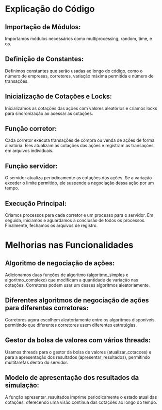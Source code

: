 # Explicação do Código

## Importação de Módulos:

Importamos módulos necessários como multiprocessing, random, time, e os.

## Definição de Constantes:

Definimos constantes que serão usadas ao longo do código, como o número de empresas, corretores, variação máxima permitida e número de transações.

## Inicialização de Cotações e Locks:

Inicializamos as cotações das ações com valores aleatórios e criamos locks para sincronização ao acessar as cotações.

## Função corretor:

Cada corretor executa transações de compra ou venda de ações de forma aleatória. Eles atualizam as cotações das ações e registram as transações em arquivos individuais.

## Função servidor:

O servidor atualiza periodicamente as cotações das ações. Se a variação exceder o limite permitido, ele suspende a negociação dessa ação por um tempo.

## Execução Principal:

Criamos processos para cada corretor e um processo para o servidor. Em seguida, iniciamos e aguardamos a conclusão de todos os processos. Finalmente, fechamos os arquivos de registro.

# Melhorias nas Funcionalidades

## Algoritmo de negociação de ações:

Adicionamos duas funções de algoritmo (algoritmo_simples e algoritmo_complexo) que modificam a quantidade de variação nas cotações. Corretores podem usar um desses algoritmos aleatoriamente.

## Diferentes algoritmos de negociação de ações para diferentes corretores:

Corretores agora escolhem aleatoriamente entre os algoritmos disponíveis, permitindo que diferentes corretores usem diferentes estratégias.

## Gestor da bolsa de valores com vários threads:

Usamos threads para o gestor da bolsa de valores (atualizar_cotacoes) e para a apresentação dos resultados (apresentar_resultados), permitindo multitarefas dentro do servidor.

## Modelo de apresentação dos resultados da simulação:

A função apresentar_resultados imprime periodicamente o estado atual das cotações, oferecendo uma visão contínua das cotações ao longo do tempo.
